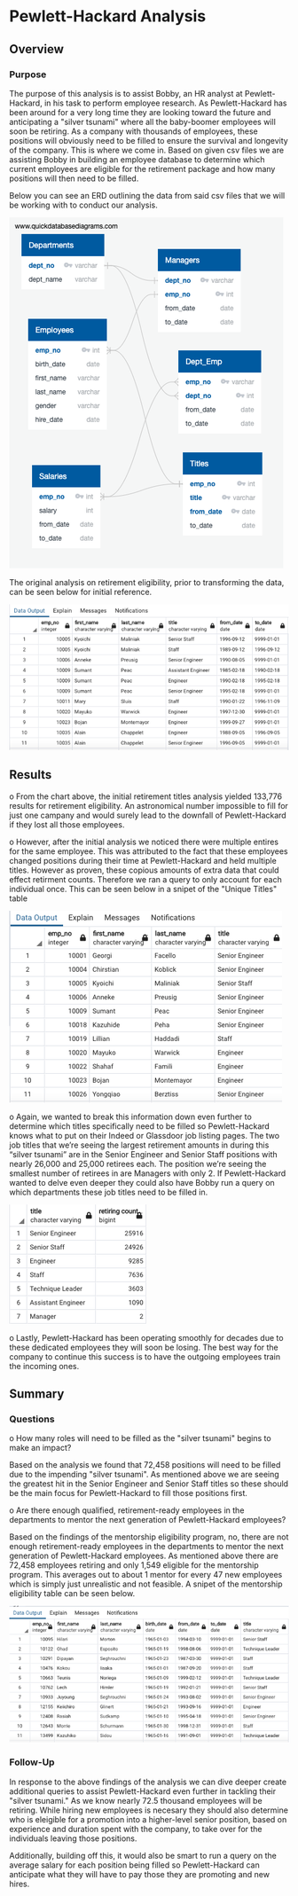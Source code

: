# Pewlett-Hackard Analysis

## Overview
### Purpose
The purpose of this analysis is to assist Bobby, an HR analyst at Pewlett-Hackard, in his task to perform employee research. As Pewlett-Hackard has been around for a very long time they are looking toward the future and anticipating a "silver tsunami" where all the baby-boomer employees will soon be retiring. As a company with thousands of employees, these positions will obviously need to be filled to ensure the survival and longevity of the company. This is where we come in. Based on given csv files we are assisting Bobby in building an employee database to determine which current employees are eligible for the retirement package and how many positions will then need to be filled.

Below you can see an ERD outlining the data from said csv files that we will be working with to conduct our analysis. 

![flow_chart.png](https://github.com/CristinaCod/Pewlett-Hackard-Analysis/blob/main/resources/QuickDBD-export.png)

The original analysis on retirement eligibility, prior to transforming the data, can be seen below for initial reference.

![retirement_titles.png](https://github.com/CristinaCod/Pewlett-Hackard-Analysis/blob/main/resources/Retirement_titles.png)
## Results
o	From the chart above, the initial retirement titles analysis yielded 133,776 results for retirement eligibility. An astronomical number impossible to fill for just one campany and would surely lead to the downfall of Pewlett-Hackard if they lost all those employees. 

o	However, after the initial analysis we noticed there were multiple entires for the same employee. This was attributed to the fact that these employees changed positions during their time at Pewlett-Hackard and held multiple titles. However as proven, these copious amounts of extra data that could effect retirment counts. Therefore we ran a query to only account for each individual once. This can be seen below in a snipet of the "Unique Titles" table

![unique_titles.png](https://github.com/CristinaCod/Pewlett-Hackard-Analysis/blob/main/resources/Unique_titles.png)

o	Again, we wanted to break this information down even further to determine which titles specifically need to be filled so Pewlett-Hackard knows what to put on their Indeed or Glassdoor job listing pages. The two job titles that we’re seeing the largest retirement amounts in during this “silver tsunami” are in the Senior Engineer and Senior Staff positions with nearly 26,000 and 25,000 retirees each. The position we’re seeing the smallest number of retirees in are Managers with only 2. If Pewlett-Hackard wanted to delve even deeper they could also have Bobby run a query on which departments these job titles need to be filled in. 

![retiring_titles.png](https://github.com/CristinaCod/Pewlett-Hackard-Analysis/blob/main/resources/Retiring_titles.png)

o	Lastly, Pewlett-Hackard has been operating smoothly for decades due to these dedicated employees they will soon be losing. The best way for the company to continue this success is to have the outgoing employees train the incoming ones. 

## Summary
### Questions
o	How many roles will need to be filled as the "silver tsunami" begins to make an impact?

Based on the analysis we found that 72,458 positions will need to be filled due to the impending "silver tsunami". As mentioned above we are seeing the greatest hit in the Senior Engineer and Senior Staff titles so these should be the main focus for Pewlett-Hackard to fill those positions first. 

o	Are there enough qualified, retirement-ready employees in the departments to mentor the next generation of Pewlett-Hackard employees?

Based on the findings of the mentorship eligibility program, no, there are not enough retirement-ready employees in the departments to mentor the next generation of Pewlett-Hackard employees. As mentioned above there are 72,458 employees retiring and only 1,549 eligible for the mentorship program. This averages out to about 1 mentor for every 47 new employees which is simply just unrealistic and not feasible. A snipet of the mentorship eligibility table can be seen below.

![Mentorship_eligibility.png](https://github.com/CristinaCod/Pewlett-Hackard-Analysis/blob/main/resources/Mentorship_eligibility.png)

### Follow-Up
In response to the above findings of the analysis we can dive deeper create additional queries to assist Pewlett-Hackard even further in tackling their "silver tsunami." As we know nearly 72.5 thousand employees will be retiring. While hiring new employees is necesary they should also determine who is eleigible for a promotion into a higher-level senior position, based on experience and duration spent with the company, to take over for the individuals leaving those positions.

Additionally, building off this, it would also be smart to run a query on the average salary for each position being filled so Pewlett-Hackard can anticipate what they will have to pay those they are promoting and new hires.
